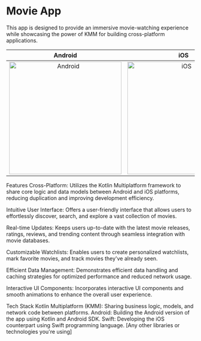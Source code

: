 # Movie App
This app is designed to provide an immersive movie-watching experience while showcasing the power of KMM for building cross-platform applications.

Android                                                               |  iOS 
:--------------------------------------------------------------------:|:-------------------------------------------------------------:
<img src="screenshots/movieapp_android.gif" alt="Android" width="300" />  |  <img src="screenshots/moveiapp_ios.gif" alt="iOS" width="300" />

Features
Cross-Platform: Utilizes the Kotlin Multiplatform framework to share core logic and data models between Android and iOS platforms, reducing duplication and improving development efficiency.

Intuitive User Interface: Offers a user-friendly interface that allows users to effortlessly discover, search, and explore a vast collection of movies.

Real-time Updates: Keeps users up-to-date with the latest movie releases, ratings, reviews, and trending content through seamless integration with movie databases.

Customizable Watchlists: Enables users to create personalized watchlists, mark favorite movies, and track movies they've already seen.

Efficient Data Management: Demonstrates efficient data handling and caching strategies for optimized performance and reduced network usage.

Interactive UI Components: Incorporates interactive UI components and smooth animations to enhance the overall user experience.

Tech Stack
Kotlin Multiplatform (KMM): Sharing business logic, models, and network code between platforms.
Android: Building the Android version of the app using Kotlin and Android SDK.
Swift: Developing the iOS counterpart using Swift programming language.
[Any other libraries or technologies you're using]
